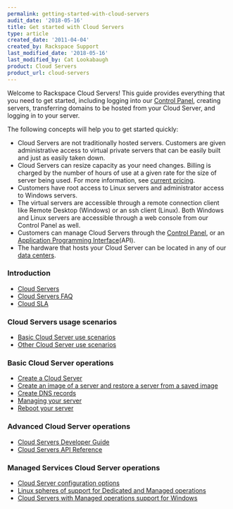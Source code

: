 ```yaml
---
permalink: getting-started-with-cloud-servers
audit_date: '2018-05-16'
title: Get started with Cloud Servers
type: article
created_date: '2011-04-04'
created_by: Rackspace Support
last_modified_date: '2018-05-16'
last_modified_by: Cat Lookabaugh
product: Cloud Servers
product_url: cloud-servers
---
```


Welcome to Rackspace Cloud Servers!  This guide provides
everything that you need to get started, including logging into our
[Control Panel](https://login.rackspace.com), creating servers, transferring
domains to be hosted from your Cloud Server, and logging in to your
server.

The following concepts will help you to get started quickly:

-   Cloud Servers are not traditionally hosted servers. Customers
    are given administrative access to virtual private servers that can be
    easily built and just as easily taken down.
-   Cloud Servers can resize capacity as your need changes. Billing is
    charged by the number of hours of use at a given rate for the size of
    server being used. For more information, see
    [current pricing](https://www.rackspace.com/cloud/cloud_hosting_products/servers/pricing/).
-   Customers have root access to Linux servers and administrator
    access to Windows servers.
-   The virtual servers are accessible through a remote connection
    client like Remote Desktop (Windows) or an ssh client (Linux). Both
    Windows and Linux servers are accessible through a web console
    from our Control Panel as well.
-   Customers can manage Cloud Servers through the [Control Panel](https://login.rackspace.com), or an
    [Application Programming Interface](https://docs.rackspace.com/docs/)(API).
-   The hardware that hosts your Cloud Server can be located in any of our
    [data centers](https://www.rackspace.com/en-us/about/datacenters).

### Introduction

-   [Cloud Servers](/support/how-to/cloud-servers)
-   [Cloud Servers FAQ](/support/how-to/cloud-servers-faq)
-   [Cloud SLA](https://www.rackspace.com/information/legal/cloud/sla)

### Cloud Servers usage scenarios

-   [Basic Cloud Server use scenarios](/support/how-to/basic-cloud-server-use-scenarios)
-   [Other Cloud Server use scenarios](/support/how-to/other-cloud-server-use-scenarios)

### Basic Cloud Server operations

-   [Create a Cloud Server](/support/how-to/create-a-cloud-server)
-   [Create an image of a server and restore a server from a saved image](/support/how-to/create-an-image-of-a-server-and-restore-a-server-from-a-saved-image)
-   [Create DNS records](/support/how-to/creating-dns-records-with-cloud-dns)
-   [Managing your server](/support/how-to/managing-your-server-resizing-standard-and-general-purpose-servers)
-   [Reboot your server](/support/how-to/reboot-your-server)

### Advanced Cloud Server operations

-   [Cloud Servers Developer Guide](https://docs.rackspace.com/docs/cloud-servers/v2/developer-guide/)
-   [Cloud Servers API Reference](https://docs.rackspace.com/docs/cloud-servers/v2/developer-guide/#document-api-reference)

### Managed Services Cloud Server operations

-   [Cloud Server configuration options](/support/how-to/cloud-server-configuration-options)
-   [Linux spheres of support for Dedicated and Managed operations](/support/how-to/linux-spheres-of-support-for-dedicated-and-managed-ops)
-   [Cloud Servers with Managed operations support for Windows](/support/how-to/cloud-servers-with-managed-operations-support-for-windows)

